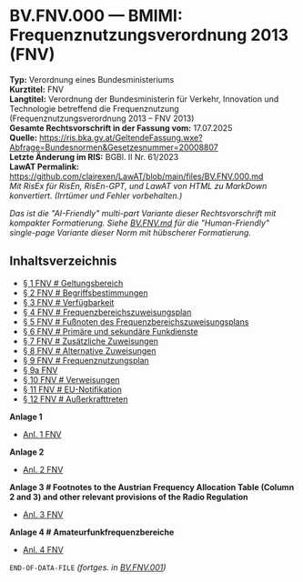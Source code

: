 # BV.FNV.000 — BMIMI: Frequenznutzungsverordnung 2013 (FNV)
**Typ:** Verordnung eines Bundesministeriums  
**Kurztitel:** FNV  
**Langtitel:** Verordnung der Bundesministerin für Verkehr, Innovation und Technologie betreffend die Frequenznutzung (Frequenznutzungsverordnung 2013 – FNV 2013)  
**Gesamte Rechtsvorschrift in der Fassung vom:** 17.07.2025  
**Quelle:** https://ris.bka.gv.at/GeltendeFassung.wxe?Abfrage=Bundesnormen&Gesetzesnummer=20008807  
**Letzte Änderung im RIS:** BGBl. II Nr. 61/2023  
**LawAT Permalink:** https://github.com/clairexen/LawAT/blob/main/files/BV.FNV.000.md  
*Mit RisEx für RisEn, RisEn-GPT, und LawAT von HTML zu MarkDown konvertiert. (Irrtümer und Fehler vorbehalten.)*

*Das ist die "AI-Friendly" multi-part Variante dieser Rechtsvorschrift mit kompakter Formatierung. Siehe [BV.FNV.md](BV.FNV.md) für die "Human-Friendly" single-page Variante dieser Norm mit hübscherer Formatierung.*

## Inhaltsverzeichnis

* [§ 1 FNV # Geltungsbereich](BV.FNV.001.md#-1-fnv--geltungsbereich)  
* [§ 2 FNV # Begriffsbestimmungen](BV.FNV.001.md#-2-fnv--begriffsbestimmungen)  
* [§ 3 FNV # Verfügbarkeit](BV.FNV.001.md#-3-fnv--verfügbarkeit)  
* [§ 4 FNV # Frequenzbereichszuweisungsplan](BV.FNV.001.md#-4-fnv--frequenzbereichszuweisungsplan)  
* [§ 5 FNV # Fußnoten des Frequenzbereichszuweisungsplans](BV.FNV.001.md#-5-fnv--fußnoten-des-frequenzbereichszuweisungsplans)  
* [§ 6 FNV # Primäre und sekundäre Funkdienste](BV.FNV.001.md#-6-fnv--primäre-und-sekundäre-funkdienste)  
* [§ 7 FNV # Zusätzliche Zuweisungen](BV.FNV.001.md#-7-fnv--zusätzliche-zuweisungen)  
* [§ 8 FNV # Alternative Zuweisungen](BV.FNV.001.md#-8-fnv--alternative-zuweisungen)  
* [§ 9 FNV # Frequenznutzungsplan](BV.FNV.001.md#-9-fnv--frequenznutzungsplan)  
* [§ 9a FNV](BV.FNV.001.md#-9a-fnv)  
* [§ 10 FNV # Verweisungen](BV.FNV.001.md#-10-fnv--verweisungen)  
* [§ 11 FNV # EU-Notifikation](BV.FNV.001.md#-11-fnv--eu-notifikation)  
* [§ 12 FNV # Außerkrafttreten](BV.FNV.001.md#-12-fnv--außerkrafttreten)

**Anlage 1**  
* [Anl. 1 FNV](BV.FNV.002.md#anl-1-fnv)

**Anlage 2**  
* [Anl. 2 FNV](BV.FNV.002.md#anl-2-fnv)

**Anlage 3 # Footnotes to the Austrian Frequency Allocation Table (Column 2 and 3) and other relevant provisions of the Radio Regulation**  
* [Anl. 3 FNV](BV.FNV.002.md#anl-3-fnv)

**Anlage 4 # Amateurfunkfrequenzbereiche**  
* [Anl. 4 FNV](BV.FNV.002.md#anl-4-fnv)

`END-OF-DATA-FILE` *(fortges. in [BV.FNV.001](BV.FNV.001.md))*

